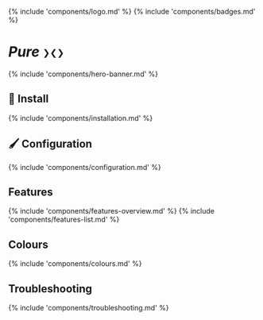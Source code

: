 <!-- markdownlint-disable MD041 -->
{% include 'components/logo.md' %}
{% include 'components/badges.md' %}

# _Pure_  `❯❮❯`

{% include 'components/hero-banner.md' %}

## :rocket: Install

{% include 'components/installation.md' %}

## :paintbrush: Configuration

{% include 'components/configuration.md' %}

## Features

{% include 'components/features-overview.md' %}
{% include 'components/features-list.md' %}

## Colours

{% include 'components/colours.md' %}

## Troubleshooting

{% include 'components/troubleshooting.md' %}

<!-- markdownlint-disable MD053 -->
[contributing]: CONTRIBUTING.md
<!-- markdownlint-enable MD053 -->